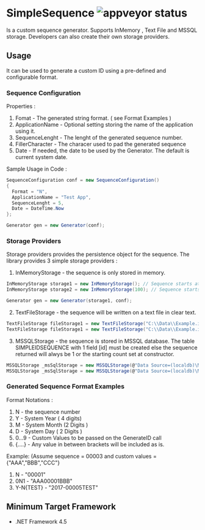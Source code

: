 # SimpleSequence ![appveyor status](https://ci.appveyor.com/api/projects/status/github/trashvin/simplesequence)
Is a custom sequence generator. Supports InMemory , Text File and MSSQL storage. Developers can also create their own storage providers.

## Usage
It can be used to generate a custom ID using a pre-defined and configurable format.

### Sequence Configuration

Properties :

1. Fomat - The generated string format. ( see Format Examples )
2. ApplicationName - Optional setting storing the name of the application using it.
3. SequenceLenght - The lenght of the generated sequence number.
4. FillerCharacter - The characer used to pad the generated sequence
5. Date - If needed, the date to be used by the Generator. The default is current system date.

Sample Usage in Code :
```C#
SequenceConfiguration conf = new SequenceConfiguration()
{
  Format = "N",
  ApplicationName = "Test App",
  SequenceLenght = 5,
  Date = DateTime.Now
};

Generator gen = new Generator(conf);
```

### Storage Providers
Storage providers provides the persistence object for the sequence. The library provides 3 simple storage providers :
1. InMemoryStorage - the sequence is only stored in memory.
```C#
InMemoryStorage storage1 = new InMemoryStorage(); // Sequence starts at 1
InMemoryStorage storage2 = new InMemoryStorage(100); // Sequence starts at 100

Generator gen = new Generator(storage1, conf);
```
2. TextFileStorage - the sequence will be written on a text file in clear text.
```C#
TextFileStorage fileStorage1 = new TextFileStorage("C:\\Data\\Example.id"); // Starts at 1 , storage at filename provided
TextFileStorage fileStorage1 = new TextFileStorage("C:\\Data\\Example.id",10); // Starts at 10
```
3. MSSQLStorage - the sequence is stored in MSSQL database. The table SIMPLEIDSEQUENCE with 1 field [id] must be created else the sequence returned will alwys be 1 or the starting count set at constructor.
```C#
MSSQLStorage _msSqlStorage = new MSSQLStorage(@"Data Source=(localdb)\MSSQLLocalDB;Initial Catalog=TestDB;Integrated Security=True");
MSSQLStorage _msSqlStorage = new MSSQLStorage(@"Data Source=(localdb)\MSSQLLocalDB;Initial Catalog=TestDB;Integrated Security=True",50);
```

### Generated Sequence Format Examples
Format Notations :
1. N - the sequence number
2. Y - System Year ( 4 digits)
3. M - System Month (2 Digits )
4. D - System Day ( 2 Digits )
5. 0...9 - Custom Values to be passed on the GenerateID call
6. {....} - Any value in between brackets will be included as is.

Example: (Assume sequence = 00003 and custom values = {"AAA","BBB","CCC"}
1. N - "00001"
2. 0N1 - "AAA00001BBB"
3. Y-N{TEST} - "2017-00005TEST"

## Minimum Target Framework 
- .NET Framework 4.5
